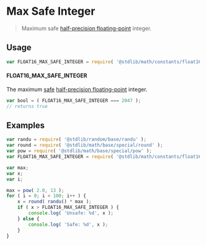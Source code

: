 # Max Safe Integer

> Maximum safe [half-precision floating-point][half-precision-floating-point-format] integer.

<section class="usage">

## Usage

```javascript
var FLOAT16_MAX_SAFE_INTEGER = require( '@stdlib/math/constants/float16-max-safe-integer' );
```

#### FLOAT16_MAX_SAFE_INTEGER

The maximum [safe][safe-integers] [half-precision floating-point][half-precision-floating-point-format] integer.

```javascript
var bool = ( FLOAT16_MAX_SAFE_INTEGER === 2047 );
// returns true
```

</section>

<!-- /.usage -->

<section class="examples">

## Examples

```javascript
var randu = require( '@stdlib/random/base/randu' );
var round = require( '@stdlib/math/base/special/round' );
var pow = require( '@stdlib/math/base/special/pow' );
var FLOAT16_MAX_SAFE_INTEGER = require( '@stdlib/math/constants/float16-max-safe-integer' );

var max;
var x;
var i;

max = pow( 2.0, 13 );
for ( i = 0; i < 100; i++ ) {
    x = round( randu() * max );
    if ( x > FLOAT16_MAX_SAFE_INTEGER ) {
        console.log( 'Unsafe: %d', x );
    } else {
        console.log( 'Safe: %d', x );
    }
}
```

</section>

<!-- /.examples -->

<section class="links">

[safe-integers]: http://www.2ality.com/2013/10/safe-integers.html

[half-precision-floating-point-format]: https://en.wikipedia.org/wiki/Half-precision_floating-point_format

</section>

<!-- /.links -->
